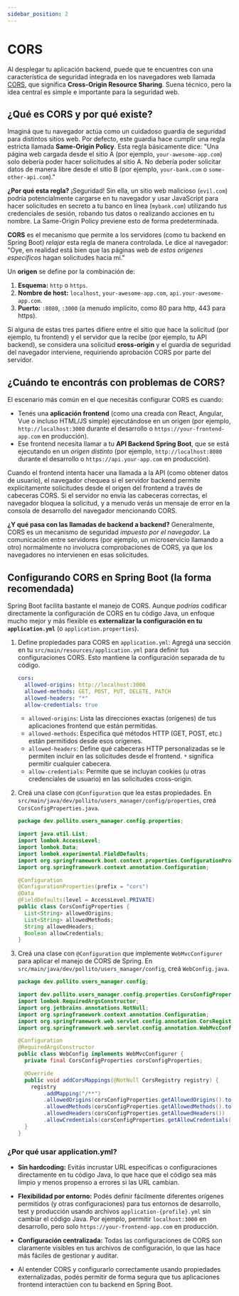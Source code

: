 ```yaml
---
sidebar_position: 2
---
```


# CORS

Al desplegar tu aplicación backend, puede que te encuentres con una característica de seguridad integrada en los navegadores web llamada [CORS](https://aws.amazon.com/what-is/cross-origin-resource-sharing/), que significa **Cross-Origin Resource Sharing**. Suena técnico, pero la idea central es simple e importante para la seguridad web.

## ¿Qué es CORS y por qué existe?

Imaginá que tu navegador actúa como un cuidadoso guardia de seguridad para distintos sitios web. Por defecto, este guardia hace cumplir una regla estricta llamada **Same-Origin Policy**. Esta regla básicamente dice: "Una página web cargada desde el sitio A (por ejemplo, `your-awesome-app.com`) solo debería poder hacer solicitudes al sitio A. No debería poder solicitar datos de manera libre desde el sitio B (por ejemplo, `your-bank.com` o `some-other-api.com`)."

**¿Por qué esta regla?** ¡Seguridad! Sin ella, un sitio web malicioso (`evil.com`) podría potencialmente cargarse en tu navegador y usar JavaScript para hacer solicitudes en secreto a tu banco en línea (`mybank.com`) utilizando *tus* credenciales de sesión, robando tus datos o realizando acciones en tu nombre. La Same-Origin Policy previene esto de forma predeterminada.

**CORS** es el mecanismo que permite a los servidores (como tu backend en Spring Boot) *relajar* esta regla de manera controlada. Le dice al navegador: "Oye, en realidad está bien que las páginas web de *estos orígenes específicos* hagan solicitudes hacia mí."

Un **origen** se define por la combinación de:
1. **Esquema:** `http` o `https`.
2. **Nombre de host:** `localhost`, `your-awesome-app.com`, `api.your-awesome-app.com`.
3. **Puerto:** `:8080`, `:3000` (a menudo implícito, como 80 para http, 443 para https).

Si alguna de estas tres partes difiere entre el sitio que hace la solicitud (por ejemplo, tu frontend) y el servidor que la recibe (por ejemplo, tu API backend), se considera una solicitud **cross-origin** y el guardia de seguridad del navegador interviene, requiriendo aprobación CORS por parte del servidor.

## ¿Cuándo te encontrás con problemas de CORS?

El escenario más común en el que necesitás configurar CORS es cuando:

* Tenés una **aplicación frontend** (como una creada con React, Angular, Vue o incluso HTML/JS simple) ejecutándose en un origen (por ejemplo, `http://localhost:3000` durante el desarrollo o `https://your-frontend-app.com` en producción).
* Ese frontend necesita llamar a tu **API Backend Spring Boot**, que se está ejecutando en un *origen distinto* (por ejemplo, `http://localhost:8080` durante el desarrollo o `https://api.your-app.com` en producción).

Cuando el frontend intenta hacer una llamada a la API (como obtener datos de usuario), el navegador chequea si el servidor backend permite explícitamente solicitudes desde el origen del frontend a través de cabeceras CORS. Si el servidor no envía las cabeceras correctas, el navegador bloquea la solicitud, y a menudo verás un mensaje de error en la consola de desarrollo del navegador mencionando CORS.

**¿Y qué pasa con las llamadas de backend a backend?** Generalmente, CORS es un mecanismo de seguridad *impuesto por el navegador*. La comunicación entre servidores (por ejemplo, un microservicio llamando a otro) normalmente no involucra comprobaciones de CORS, ya que los navegadores no intervienen en esas solicitudes.

## Configurando CORS en Spring Boot (la forma recomendada)

Spring Boot facilita bastante el manejo de CORS. Aunque *podrías* codificar directamente la configuración de CORS en tu código Java, un enfoque mucho mejor y más flexible es **externalizar la configuración en tu `application.yml`** (o `application.properties`).

1. Define propiedades para CORS en `application.yml`: Agregá una sección en tu `src/main/resources/application.yml` para definir tus configuraciones CORS. Esto mantiene la configuración separada de tu código.

    ```yaml
    cors:
      allowed-origins: http://localhost:3000
      allowed-methods: GET, POST, PUT, DELETE, PATCH
      allowed-headers: "*"
      allow-credentials: true
    ```

   * `allowed-origins`: Lista las direcciones exactas (orígenes) de tus aplicaciones frontend que están permitidas.
   * `allowed-methods`: Especifica qué métodos HTTP (GET, POST, etc.) están permitidos desde esos orígenes.
   * `allowed-headers`: Define qué cabeceras HTTP personalizadas se le permiten incluir en las solicitudes desde el frontend. `*` significa permitir cualquier cabecera.
   * `allow-credentials`: Permite que se incluyan cookies (u otras credenciales de usuario) en las solicitudes cross-origin.

2. Creá una clase con `@Configuration` que lea estas propiedades. En `src/main/java/dev/pollito/users_manager/config/properties`, creá `CorsConfigProperties.java`.

    ```java
    package dev.pollito.users_manager.config.properties;
    
    import java.util.List;
    import lombok.AccessLevel;
    import lombok.Data;
    import lombok.experimental.FieldDefaults;
    import org.springframework.boot.context.properties.ConfigurationProperties;
    import org.springframework.context.annotation.Configuration;
    
    @Configuration
    @ConfigurationProperties(prefix = "cors")
    @Data
    @FieldDefaults(level = AccessLevel.PRIVATE)
    public class CorsConfigProperties {
      List<String> allowedOrigins;
      List<String> allowedMethods;
      String allowedHeaders;
      Boolean allowCredentials;
    }
    ```

3. Creá una clase con `@Configuration` que implemente `WebMvcConfigurer` para aplicar el manejo de CORS de Spring. En `src/main/java/dev/pollito/users_manager/config`, creá `WebConfig.java`.

    ```java
    package dev.pollito.users_manager.config;
    
    import dev.pollito.users_manager.config.properties.CorsConfigProperties;
    import lombok.RequiredArgsConstructor;
    import org.jetbrains.annotations.NotNull;
    import org.springframework.context.annotation.Configuration;
    import org.springframework.web.servlet.config.annotation.CorsRegistry;
    import org.springframework.web.servlet.config.annotation.WebMvcConfigurer;
    
    @Configuration
    @RequiredArgsConstructor
    public class WebConfig implements WebMvcConfigurer {
      private final CorsConfigProperties corsConfigProperties;
    
      @Override
      public void addCorsMappings(@NotNull CorsRegistry registry) {
        registry
            .addMapping("/**")
            .allowedOrigins(corsConfigProperties.getAllowedOrigins().toArray(new String[0]))
            .allowedMethods(corsConfigProperties.getAllowedMethods().toArray(new String[0]))
            .allowedHeaders(corsConfigProperties.getAllowedHeaders())
            .allowCredentials(corsConfigProperties.getAllowCredentials());
      }
    }
    ```

### ¿Por qué usar application.yml?

* **Sin hardcoding:** Evitás incrustar URL específicas o configuraciones directamente en tu código Java, lo que hace que el código sea más limpio y menos propenso a errores si las URL cambian.
* **Flexibilidad por entorno:** Podés definir fácilmente diferentes orígenes permitidos (y otras configuraciones) para tus entornos de desarrollo, test y producción usando archivos `application-{profile}.yml` sin cambiar el código Java. Por ejemplo, permitir `localhost:3000` en desarrollo, pero solo `https://your-frontend-app.com` en producción.
* **Configuración centralizada:** Todas las configuraciones de CORS son claramente visibles en tus archivos de configuración, lo que las hace más fáciles de gestionar y auditar.

* Al entender CORS y configurarlo correctamente usando propiedades externalizadas, podés permitir de forma segura que tus aplicaciones frontend interactúen con tu backend en Spring Boot.